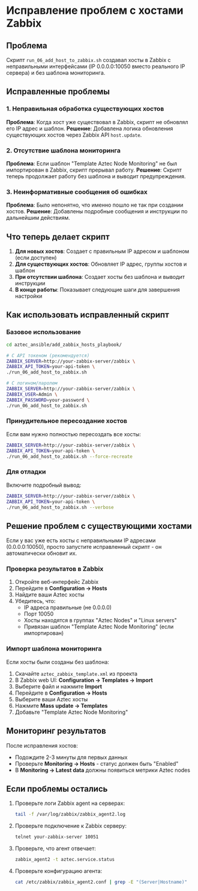 <!-- @format -->

# Исправление проблем с хостами Zabbix

## Проблема

Скрипт `run_06_add_host_to_zabbix.sh` создавал хосты в Zabbix с неправильными интерфейсами (IP 0.0.0.0:10050 вместо реального IP сервера) и без шаблона мониторинга.

## Исправленные проблемы

### 1. Неправильная обработка существующих хостов

**Проблема**: Когда хост уже существовал в Zabbix, скрипт не обновлял его IP адрес и шаблон.
**Решение**: Добавлена логика обновления существующих хостов через Zabbix API `host.update`.

### 2. Отсутствие шаблона мониторинга

**Проблема**: Если шаблон "Template Aztec Node Monitoring" не был импортирован в Zabbix, скрипт прерывал работу.
**Решение**: Скрипт теперь продолжает работу без шаблона и выводит предупреждения.

### 3. Неинформативные сообщения об ошибках

**Проблема**: Было непонятно, что именно пошло не так при создании хостов.
**Решение**: Добавлены подробные сообщения и инструкции по дальнейшим действиям.

## Что теперь делает скрипт

1. **Для новых хостов**: Создает с правильным IP адресом и шаблоном (если доступен)
2. **Для существующих хостов**: Обновляет IP адрес, группы хостов и шаблон
3. **При отсутствии шаблона**: Создает хосты без шаблона и выводит инструкции
4. **В конце работы**: Показывает следующие шаги для завершения настройки

## Как использовать исправленный скрипт

### Базовое использование

```bash
cd aztec_ansible/add_zabbix_hosts_playbook/

# С API токеном (рекомендуется)
ZABBIX_SERVER=http://your-zabbix-server/zabbix \
ZABBIX_API_TOKEN=your-api-token \
./run_06_add_host_to_zabbix.sh

# С логином/паролем
ZABBIX_SERVER=http://your-zabbix-server/zabbix \
ZABBIX_USER=Admin \
ZABBIX_PASSWORD=your-password \
./run_06_add_host_to_zabbix.sh
```

### Принудительное пересоздание хостов

Если вам нужно полностью пересоздать все хосты:

```bash
ZABBIX_SERVER=http://your-zabbix-server/zabbix \
ZABBIX_API_TOKEN=your-api-token \
./run_06_add_host_to_zabbix.sh --force-recreate
```

### Для отладки

Включите подробный вывод:

```bash
ZABBIX_SERVER=http://your-zabbix-server/zabbix \
ZABBIX_API_TOKEN=your-api-token \
./run_06_add_host_to_zabbix.sh --verbose
```

## Решение проблем с существующими хостами

Если у вас уже есть хосты с неправильными IP адресами (0.0.0.0:10050), просто запустите исправленный скрипт - он автоматически обновит их.

### Проверка результатов в Zabbix

1. Откройте веб-интерфейс Zabbix
2. Перейдите в **Configuration → Hosts**
3. Найдите ваши Aztec хосты
4. Убедитесь, что:
   - IP адреса правильные (не 0.0.0.0)
   - Порт 10050
   - Хосты находятся в группах "Aztec Nodes" и "Linux servers"
   - Привязан шаблон "Template Aztec Node Monitoring" (если импортирован)

### Импорт шаблона мониторинга

Если хосты были созданы без шаблона:

1. Скачайте `aztec_zabbix_template.xml` из проекта
2. В Zabbix web UI: **Configuration → Templates → Import**
3. Выберите файл и нажмите **Import**
4. Перейдите в **Configuration → Hosts**
5. Выберите ваши Aztec хосты
6. Нажмите **Mass update → Templates**
7. Добавьте "Template Aztec Node Monitoring"

## Мониторинг результатов

После исправления хостов:

- Подождите 2-3 минуты для первых данных
- Проверьте **Monitoring → Hosts** - статус должен быть "Enabled"
- В **Monitoring → Latest data** должны появиться метрики Aztec nodes

## Если проблемы остались

1. Проверьте логи Zabbix agent на серверах:

   ```bash
   tail -f /var/log/zabbix/zabbix_agent2.log
   ```

2. Проверьте подключение к Zabbix серверу:

   ```bash
   telnet your-zabbix-server 10051
   ```

3. Проверьте, что агент отвечает:

   ```bash
   zabbix_agent2 -t aztec.service.status
   ```

4. Проверьте конфигурацию агента:
   ```bash
   cat /etc/zabbix/zabbix_agent2.conf | grep -E "(Server|Hostname)"
   ```
